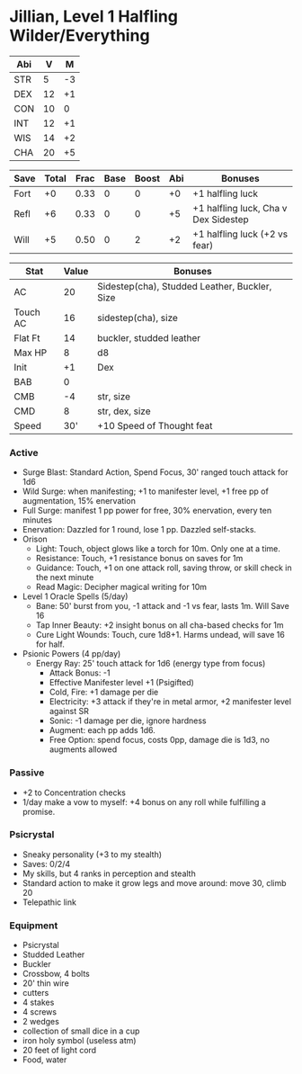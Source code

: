 # Jillian, Level 1 Halfling Wilder/Everything

Abi | V  | M 
----|----|---
STR | 5  | -3
DEX | 12 | +1
CON | 10 |  0
INT | 12 | +1
WIS | 14 | +2
CHA | 20 | +5

Save | Total | Frac | Base | Boost | Abi | Bonuses
-----|-------|------|------|-------|-----|--------
Fort |  +0   | 0.33 |  0   |   0   | +0  | +1 halfling luck
Refl |  +6   | 0.33 |  0   |   0   | +5  | +1 halfling luck, Cha v Dex Sidestep
Will |  +5   | 0.50 |  0   |   2   | +2  | +1 halfling luck (+2 vs fear)

Stat    | Value       | Bonuses
--------|-------------|---------
AC      | 20          | Sidestep(cha), Studded Leather, Buckler, Size
Touch AC| 16          | sidestep(cha), size
Flat Ft | 14          | buckler, studded leather
Max HP  | 8           | d8
Init    | +1          | Dex
BAB     | 0           | 
CMB     | -4          | str, size
CMD     | 8           | str, dex, size
Speed   | 30'         | +10 Speed of Thought feat

### Active
* Surge Blast: Standard Action, Spend Focus, 30' ranged touch attack for 1d6
* Wild Surge: when manifesting; +1 to manifester level, +1 free pp of augmentation, 15% enervation
* Full Surge: manifest 1 pp power for free, 30% enervation, every ten minutes
* Enervation: Dazzled for 1 round, lose 1 pp. Dazzled self-stacks.
* Orison
  - Light: Touch, object glows like a torch for 10m. Only one at a time.
  - Resistance: Touch, +1 resistance bonus on saves for 1m
  - Guidance: Touch, +1 on one attack roll, saving throw, or skill check in the next minute
  - Read Magic: Decipher magical writing for 10m
* Level 1 Oracle Spells (5/day)
  - Bane: 50' burst from you, -1 attack and -1 vs fear, lasts 1m. Will Save 16
  - Tap Inner Beauty: +2 insight bonus on all cha-based checks for 1m
  - Cure Light Wounds: Touch, cure 1d8+1. Harms undead, will save 16 for half.
* Psionic Powers (4 pp/day)
  - Energy Ray: 25' touch attack for 1d6 (energy type from focus)
    * Attack Bonus: -1
    * Effective Manifester level +1 (Psigifted)
    * Cold, Fire: +1 damage per die
    * Electricity: +3 attack if they're in metal armor, +2 manifester level against SR
    * Sonic: -1 damage per die, ignore hardness
    * Augment: each pp adds 1d6.
    * Free Option: spend focus, costs 0pp, damage die is 1d3, no augments allowed

### Passive
* +2 to Concentration checks
* 1/day make a vow to myself: +4 bonus on any roll while fulfilling a promise.

### Psicrystal
* Sneaky personality (+3 to my stealth)
* Saves: 0/2/4
* My skills, but 4 ranks in perception and stealth
* Standard action to make it grow legs and move around: move 30, climb 20
* Telepathic link

### Equipment
* Psicrystal
* Studded Leather
* Buckler
* Crossbow, 4 bolts
* 20' thin wire
* cutters
* 4 stakes
* 4 screws
* 2 wedges
* collection of small dice in a cup
* iron holy symbol (useless atm)
* 20 feet of light cord
* Food, water
